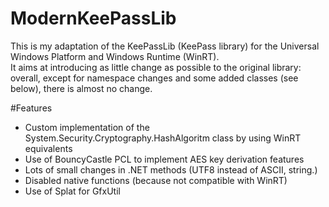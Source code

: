 # ModernKeePassLib

This is my adaptation of the KeePassLib (KeePass library) for the Universal Windows Platform and Windows Runtime (WinRT).  
It aims at introducing as little change as possible to the original library: overall, except for namespace changes and some added classes (see below), there is almost no change.  

#Features
- Custom implementation of the System.Security.Cryptography.HashAlgoritm class by using WinRT equivalents
- Use of BouncyCastle PCL to implement AES key derivation features
- Lots of small changes in .NET methods (UTF8 instead of ASCII, string.)
- Disabled native functions (because not compatible with WinRT)
- Use of Splat for GfxUtil